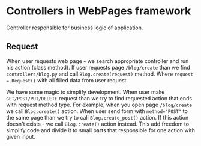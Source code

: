 Controllers in WebPages framework
===

Controller responsible for business logic of application.


Request
---

When user requests web page - we search appropriate controller and run his action (class method). If user requests page `/blog/create` than we find `controllers/blog.py` and call `Blog.create(request)` method. Where `request = Request()` with all filled data from user request.

We have some magic to simplify development. When user make `GET/POST/PUT/DELETE` request than we try to find requested action that ends with request method type. For example, when you open page `/blog/create` we call `Blog.create()` action. When user send form with `method="POST"` to the same page than we try to call `Blog.create_post()` action. If this action doesn't exists - we call `Blog.create()` action instead. This add freedom to simplify code and divide it to small parts that responsible for one action with given input.
